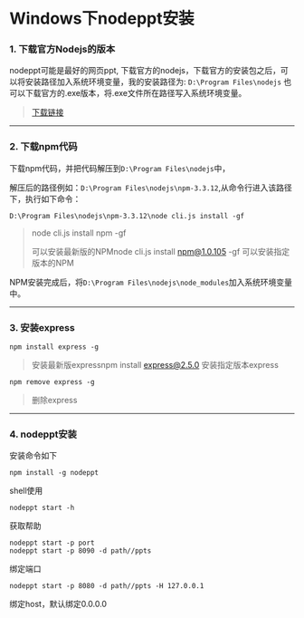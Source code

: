 # Windows下nodeppt安装

### 1. 下载官方Nodejs的版本

nodeppt可能是最好的网页ppt, 下载官方的nodejs，下载官方的安装包之后，可以将安装路径加入系统环境变量，我的安装路径为:
`D:\Program Files\nodejs`
也可以下载官方的.exe版本，将.exe文件所在路径写入系统环境变量。

> [下载链接](https://nodejs.org/en/)

------

### 2. 下载npm代码

下载npm代码，并把代码解压到`D:\Program Files\nodejs`中，

解压后的路径例如：`D:\Program Files\nodejs\npm-3.3.12`,从命令行进入该路径下，执行如下命令：

```
D:\Program Files\nodejs\npm-3.3.12\node cli.js install -gf
```

> node cli.js install npm -gf 
>
> 可以安装最新版的NPMnode cli.js install [npm@1.0.105](mailto:npm@1.0.105) -gf 可以安装指定版本的NPM

NPM安装完成后，将`D:\Program Files\nodejs\node_modules`加入系统环境变量中。

------

### 3. 安装express

```
npm install express -g
```

> 安装最新版expressnpm install [express@2.5.0](mailto:express@2.5.0) 安装指定版本express

```
npm remove express -g
```

> 删除express

------

### 4. nodeppt安装

安装命令如下

```
npm install -g nodeppt
```

shell使用

```
nodeppt start -h
```

获取帮助

```
nodeppt start -p port
nodeppt start -p 8090 -d path//ppts
```

绑定端口

```
nodeppt start -p 8080 -d path//ppts -H 127.0.0.1
```

绑定host，默认绑定0.0.0.0
